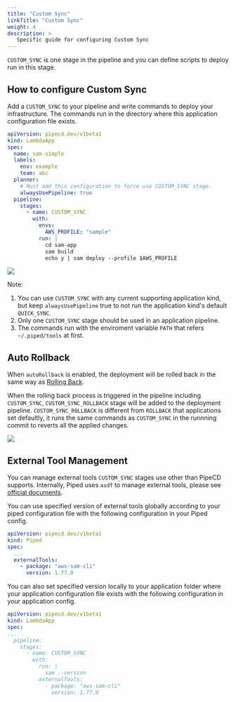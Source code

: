 ```yaml
---
title: "Custom Sync"
linkTitle: "Custom Sync"
weight: 4
description: >
   Specific guide for configuring Custom Sync
---
```


`CUSTOM_SYNC` is one stage in the pipeline and you can define scripts to deploy run in this stage.

## How to configure Custom Sync

Add a `CUSTOM_SYNC` to your pipeline and write commands to deploy your infrastructure. 
The commands run in the directory where this application configuration file exists.

```yaml
apiVersion: pipecd.dev/v1beta1
kind: LambdaApp
spec:
  name: sam-simple
  labels:
    env: example
    team: abc
  planner:
    # Must add this configuration to force use CUSTOM_SYNC stage.
    alwaysUsePipeline: true
  pipeline:
    stages:
      - name: CUSTOM_SYNC
        with:
          envs:
            AWS_PROFILE: "sample"
          run: |
            cd sam-app
            sam build
            echo y | sam deploy --profile $AWS_PROFILE
```

![](/images/custom-sync.png)

Note:
1. You can use `CUSTOM_SYNC` with any current supporting application kind, but keep `alwaysUsePipeline` true to not run the application kind's default `QUICK_SYNC`.
2. Only one `CUSTOM_SYNC` stage should be used in an application pipeline.
3. The commands run with the enviroment variable `PATH` that refers `~/.piped/tools` at first.

## Auto Rollback

When `autoRollback` is enabled, the deployment will be rolled back in the same way as [Rolling Back](../../rolling-back-a-deployment).

When the rolling back process is triggered in the pipeline including `CUSTOM_SYNC`, `CUSTOM_SYNC_ROLLBACK` stage will be added to the deployment pipeline.
`CUSTOM_SYNC_ROLLBACK` is different from `ROLLBACK` that applications set defaultly, it runs the same commands as `CUSTOM_SYNC` in the runnning commit to reverts all the applied changes.

![](/images/custom-sync-rollback.png)

## External Tool Management

You can manage external tools `CUSTOM_SYNC` stages use other than PipeCD supports. Internally, Piped uses `asdf` to manage external tools, please see [official documents](https://asdf-vm.com/).

You can use specified version of external tools globally according to your piped configuration file with the following configuration in your Piped config.

```yaml
apiVersion: pipecd.dev/v1beta1
kind: Piped
spec:
  ...
  externalTools:
    - package: "aws-sam-cli"
      version: 1.77.0
```

You can also set specified version locally to your application folder where your application configuration file exists with the following configuration in your application config.

```yaml
apiVersion: pipecd.dev/v1beta1
kind: LambdaApp
spec:
...
  pipeline:
    stages:
      - name: CUSTOM_SYNC
        with:
          run: |
            sam --version
          externalTools:
            - package: "aws-sam-cli"
              version: 1.77.0
```
